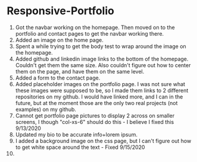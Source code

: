 # Responsive-Portfolio
1. Got the navbar working on the homepage. Then moved on to the portfolio and contact pages to get the navbar working there.
2. Added an image on the home page.
3. Spent a while trying to get the body test to wrap around the image on the homepage.
4. Added github and linkedin image links to the bottom of the homepage. Couldn't get them the same size. Also couldn't figure out how to center them on the page, and have them on the same level.
5. Added a form to the contact page.
6. Added placeholder images on the portfolio page. I was not sure what these images were supposed to be, so I made them links to 2 different repositories on my github. I would have linked more, and I can in the future, but at the moment those are the only two real projects (not examples) on my github. 
7. Cannot get portfolio page pictures to display 2 across on smaller screens, I though "col-xs-6" should do this - I believe I fixed this 9/13/2020
8. Updated my bio to be accurate info+lorem ipsum.
9. I added a background image on the css page, but I can't figure out how to get white space around the text - Fixed 9/15/2020
10. 